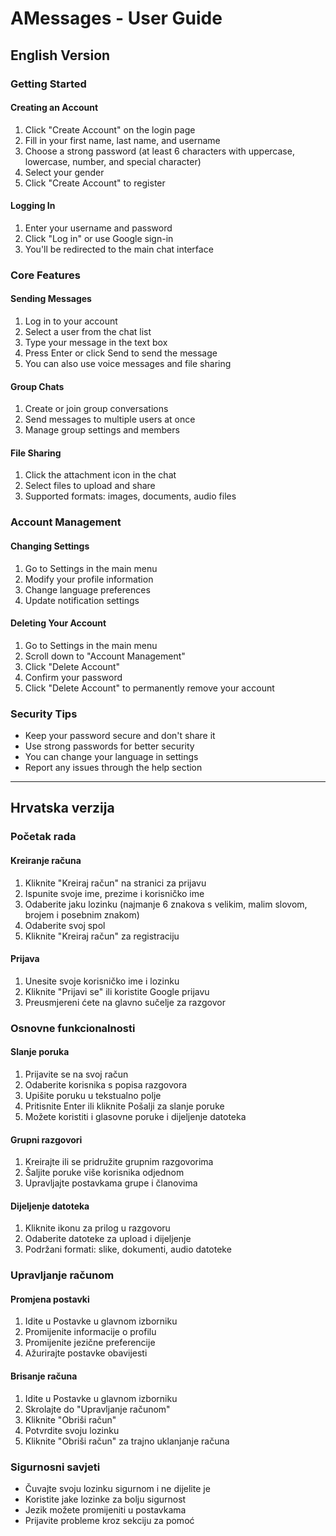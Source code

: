 # AMessages - User Guide

## English Version

### Getting Started

#### Creating an Account
1. Click "Create Account" on the login page
2. Fill in your first name, last name, and username
3. Choose a strong password (at least 6 characters with uppercase, lowercase, number, and special character)
4. Select your gender
5. Click "Create Account" to register

#### Logging In
1. Enter your username and password
2. Click "Log in" or use Google sign-in
3. You'll be redirected to the main chat interface

### Core Features

#### Sending Messages
1. Log in to your account
2. Select a user from the chat list
3. Type your message in the text box
4. Press Enter or click Send to send the message
5. You can also use voice messages and file sharing

#### Group Chats
1. Create or join group conversations
2. Send messages to multiple users at once
3. Manage group settings and members

#### File Sharing
1. Click the attachment icon in the chat
2. Select files to upload and share
3. Supported formats: images, documents, audio files

### Account Management

#### Changing Settings
1. Go to Settings in the main menu
2. Modify your profile information
3. Change language preferences
4. Update notification settings

#### Deleting Your Account
1. Go to Settings in the main menu
2. Scroll down to "Account Management"
3. Click "Delete Account"
4. Confirm your password
5. Click "Delete Account" to permanently remove your account

### Security Tips
- Keep your password secure and don't share it
- Use strong passwords for better security
- You can change your language in settings
- Report any issues through the help section

---

## Hrvatska verzija

### Početak rada

#### Kreiranje računa
1. Kliknite "Kreiraj račun" na stranici za prijavu
2. Ispunite svoje ime, prezime i korisničko ime
3. Odaberite jaku lozinku (najmanje 6 znakova s velikim, malim slovom, brojem i posebnim znakom)
4. Odaberite svoj spol
5. Kliknite "Kreiraj račun" za registraciju

#### Prijava
1. Unesite svoje korisničko ime i lozinku
2. Kliknite "Prijavi se" ili koristite Google prijavu
3. Preusmjereni ćete na glavno sučelje za razgovor

### Osnovne funkcionalnosti

#### Slanje poruka
1. Prijavite se na svoj račun
2. Odaberite korisnika s popisa razgovora
3. Upišite poruku u tekstualno polje
4. Pritisnite Enter ili kliknite Pošalji za slanje poruke
5. Možete koristiti i glasovne poruke i dijeljenje datoteka

#### Grupni razgovori
1. Kreirajte ili se pridružite grupnim razgovorima
2. Šaljite poruke više korisnika odjednom
3. Upravljajte postavkama grupe i članovima

#### Dijeljenje datoteka
1. Kliknite ikonu za prilog u razgovoru
2. Odaberite datoteke za upload i dijeljenje
3. Podržani formati: slike, dokumenti, audio datoteke

### Upravljanje računom

#### Promjena postavki
1. Idite u Postavke u glavnom izborniku
2. Promijenite informacije o profilu
3. Promijenite jezične preferencije
4. Ažurirajte postavke obavijesti

#### Brisanje računa
1. Idite u Postavke u glavnom izborniku
2. Skrolajte do "Upravljanje računom"
3. Kliknite "Obriši račun"
4. Potvrdite svoju lozinku
5. Kliknite "Obriši račun" za trajno uklanjanje računa

### Sigurnosni savjeti
- Čuvajte svoju lozinku sigurnom i ne dijelite je
- Koristite jake lozinke za bolju sigurnost
- Jezik možete promijeniti u postavkama
- Prijavite probleme kroz sekciju za pomoć 
